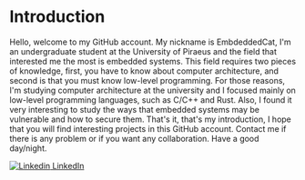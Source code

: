 # Introduction
Hello, welcome to my GitHub account. My nickname is EmbdeddedCat, I'm an undergraduate student at the University of Piraeus and the field that interested me the most is embedded systems. This field requires two pieces of knowledge, first, you have to know about computer architecture, and second is that you must know low-level programming. For those reasons, I'm studying computer architecture at the university and I focused mainly on low-level programming languages, such as C/C++ and Rust. Also, I found it very interesting to study the ways that embedded systems may be vulnerable and how to secure them. That's it, that's my introduction, I hope that you will find interesting projects in this GitHub account. Contact me if there is any problem or if you want any collaboration. Have a good day/night.



[![Linkedin](https://i.stack.imgur.com/gVE0j.png) LinkedIn](https://www.linkedin.com/in/constantinos-argyriou-6b5719221/)
